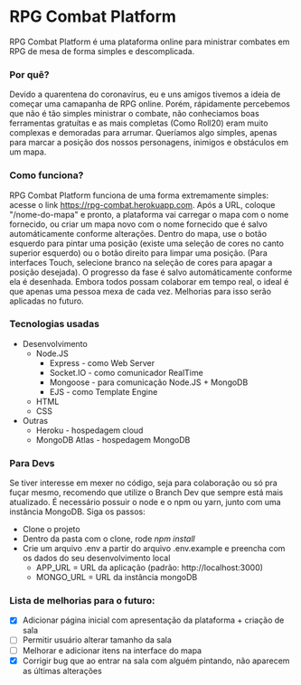 # RPG Combat Platform

RPG Combat Platform é uma plataforma online para ministrar combates em RPG de mesa de forma simples e descomplicada.

### Por quê?

Devido a quarentena do coronavírus, eu e uns amigos tivemos a ideia de começar uma camapanha de RPG online. Porém, rápidamente percebemos que não é tão simples ministrar o combate, não conheciamos boas ferramentas gratuítas e as mais completas (Como Roll20) eram muito complexas e demoradas para arrumar. Queríamos algo simples, apenas para marcar a posição dos nossos personagens, inimigos e obstáculos em um mapa.

### Como funciona?

RPG Combat Platform funciona de uma forma extremamente simples: acesse o link https://rpg-combat.herokuapp.com. Após a URL, coloque "/nome-do-mapa" e pronto, a plataforma vai carregar o mapa com o nome fornecido, ou criar um mapa novo com o nome fornecido que é salvo automáticamente conforme alterações. Dentro do mapa, use o botão esquerdo para pintar uma posição (existe uma seleção de cores no canto superior esquerdo) ou o botão direito para limpar uma posição. (Para interfaces Touch, selecione branco na seleção de cores para apagar a posição desejada). O progresso da fase é salvo automáticamente conforme ela é desenhada. Embora todos possam colaborar em tempo real, o ideal é que apenas uma pessoa mexa de cada vez. Melhorias para isso serão aplicadas no futuro.

### Tecnologias usadas

- Desenvolvimento
  - Node.JS
    - Express - como Web Server
    - Socket.IO - como comunicador RealTime
    - Mongoose - para comunicação Node.JS + MongoDB
    - EJS - como Template Engine
  - HTML
  - CSS
- Outras
  - Heroku - hospedagem cloud
  - MongoDB Atlas - hospedagem MongoDB

### Para Devs

Se tiver interesse em mexer no código, seja para colaboração ou só pra fuçar mesmo, recomendo que utilize o Branch Dev que sempre está mais atualizado. É necessário possuir o node e o npm ou yarn, junto com uma instância MongoDB. Siga os passos:

- Clone o projeto
- Dentro da pasta com o clone, rode *npm install*
- Crie um arquivo .env a partir do arquivo .env.example e preencha com os dados do seu desenvolvimento local 
  - APP_URL = URL da aplicação (padrão: http://localhost:3000)
  - MONGO_URL = URL da instância mongoDB

### Lista de melhorias para o futuro:

* [X] Adicionar página inicial com apresentação da plataforma + criação de sala
* [ ] Permitir usuário alterar tamanho da sala
* [ ] Melhorar e adicionar itens na interface do mapa
* [X] Corrigir bug que ao entrar na sala com alguém pintando, não aparecem as últimas alterações